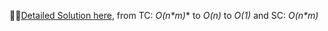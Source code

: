 🥂🎈[Detailed Solution here](https://leetcode.com/problems/range-sum-query-2d-immutable/discuss/2104545/O(m*n)-to-O(n)-to-O(1)-Search-Time-oror-C%2B%2B), from TC: _O(n*m)_* to _O(n)_ to _O(1)_ and SC: _O(n*m)_
